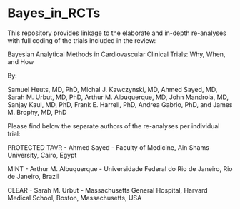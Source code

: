 # Bayes_in_RCTs

This repository provides linkage to the elaborate and in-depth re-analyses with full coding of the trials included in the review:

Bayesian Analytical Methods in Cardiovascular Clinical Trials: Why, When, and How

By:

Samuel Heuts, MD, PhD, Michal J. Kawczynski, MD, Ahmed Sayed, MD, Sarah M. Urbut, MD, PhD, Arthur M. Albuquerque, MD, John Mandrola, MD, Sanjay Kaul, MD, PhD, Frank E. Harrell, PhD, Andrea Gabrio, PhD, and James M. Brophy, MD, PhD

Please find below the separate authors of the re-analyses per individual trial:

PROTECTED TAVR  -  Ahmed Sayed             -  Faculty of Medicine, Ain Shams University, Cairo, Egypt

MINT            -  Arthur M. Albuquerque   -  Universidade Federal do Rio de Janeiro, Rio de Janeiro, Brazil

CLEAR           -  Sarah M. Urbut          -  Massachusetts General Hospital, Harvard Medical School, Boston, Massachusetts, USA


